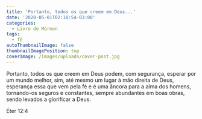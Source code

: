 ```yaml
---
title: 'Portanto, todos os que creem em Deus...'
date: '2020-05-01T02:18:54-03:00'
categories:
  - Livro de Mórmon
tags:
  - fé
autoThumbnailImage: false
thumbnailImagePosition: top
coverImage: /images/uploads/cover-post.jpg
---
```

Portanto, todos os que creem em Deus podem, com segurança, esperar por um mundo melhor, sim, até mesmo um lugar à mão direita de Deus, esperança essa que vem pela fé e é uma âncora para a alma dos homens, tornando-os seguros e constantes, sempre abundantes em boas obras, sendo levados a glorificar a Deus.

Éter 12:4

